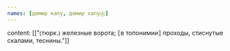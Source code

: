 ```yaml
---
names: [демир капу, демир хапуⒶ]
---
```

content: [["⦅тюрк.⦆ железные ворота; ⟦в топонимии⟧ проходы, стиснутые скалами, теснины."]]
